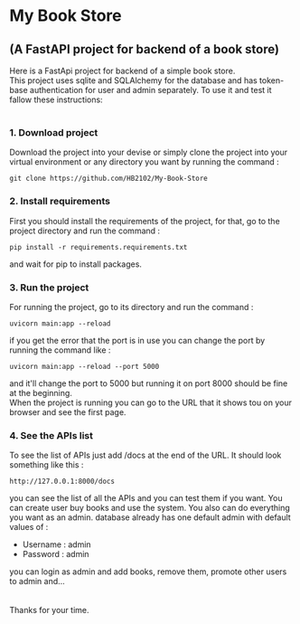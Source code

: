 # My Book Store

## (A FastAPI project for backend of a book store)

Here is a FastApi project for backend of a simple book store.  
This project uses sqlite and SQLAlchemy for the database and has token-base authentication for user and admin
separately.
To use it and test it fallow these instructions:
<br><br>

### 1. Download project

Download the project into your devise or simply clone the project into your virtual environment or any directory
you want by running the
command :

```commandline
git clone https://github.com/HB2102/My-Book-Store
```

### 2. Install requirements

First you should install the requirements of the project, for that, go to the project directory and run the command :

```commandline
pip install -r requirements.requirements.txt
```

and wait for pip to install packages.

### 3. Run the project

For running the project, go to its directory and run the command :

```commandline
uvicorn main:app --reload
```

if you get the error that the port is in use you can change the port by running the command like :

```commandline
uvicorn main:app --reload --port 5000
```

and it'll change the port to 5000 but running it on port 8000 should be fine at the beginning.  
When the project is running you can go to the URL that it shows tou on your browser and see the first page.

### 4. See the APIs list

To see the list of APIs just add /docs at the end of the URL. It should look something like this :

```Url
http://127.0.0.1:8000/docs
```

you can see the list of all the APIs and you can test them if you want. You can create user buy books and use the
system.
You also can do everything you want as an admin. database already has one default admin with default values of :

- Username : admin
- Password : admin

you can login as admin and add books, remove them, promote other users to admin and...
<br><br><br>
Thanks for your time.

